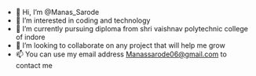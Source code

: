 - 👋 Hi, I’m @Manas_Sarode
- 👀 I’m interested in coding and technology
- 🌱 I’m currently pursuing diploma from shri vaishnav polytechnic college of indore  
- 💞️ I’m looking to collaborate on any project that will help me grow 
- 📫 You can use my email address Manassarode06@gmail.com to contact me 

<!---
Mrnoooobodyyyy/Mrnoooobodyyyy is a ✨ special ✨ repository because its `README.md` (this file) appears on your GitHub profile.
You can click the Preview link to take a look at your changes.
--->
